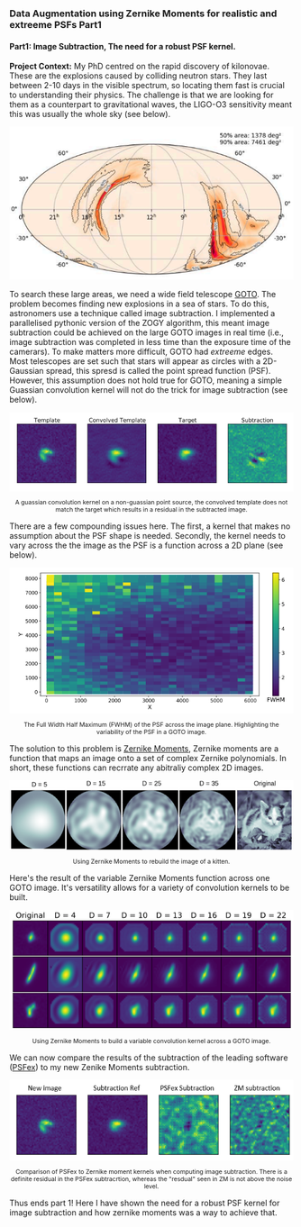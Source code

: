 ### Data Augmentation using Zernike Moments for realistic and extreeme PSFs Part1

#### Part1: Image Subtraction, The need for a robust PSF kernel.
**Project Context:** My PhD centred on the rapid discovery of kilonovae. These are the explosions caused by colliding neutron stars. They last between 2-10 days in the visible spectrum, so locating them fast is crucial to understanding their physics. The challenge is that we are looking for them as a counterpart to gravitational waves, the LIGO-O3 sensitivity meant this was usually the whole sky (see below).

<img src="images/LIGO.PNG?raw=true"/>

To search these large areas, we need a wide field telescope [GOTO](https://academic.oup.com/mnras/article/511/2/2405/6505141). The problem becomes finding new explosions in a sea of stars. To do this, astronomers use a technique called image subtraction. I implemented a parallelised pythonic version of the ZOGY algorithm, this meant image subtraction could be achieved on the large GOTO images in real time (i.e., image subtraction was completed in less time than the exposure time of the camerars). To make matters more difficult, GOTO had *extreeme* edges. Most telescopes are set such that stars will appear as circles with a 2D-Gaussian spread, this spresd is called the point spread function (PSF). However, this assumption does not hold true for GOTO, meaning a simple Guassian convolution kernel will not do the trick for image subtraction (see below).

<img src="images/Subtraction1.PNG?raw=true"/>

<p style="text-align:center; font-size:8pt"> A guassian convolution kernel on a non-guassian point source, the convolved template does not match the target which results in a residual in the subtracted image. </p>


There are a few compounding issues here. The first, a kernel that makes no assumption about the PSF shape is needed. Secondly, the kernel needs to vary across the the image as the PSF is a function across a 2D plane (see below).

<img src="images/PSF_2D.PNG?raw=true"/>

<p style="text-align:center; font-size:8pt"> The Full Width Half Maximum (FWHM) of the PSF across the image plane. Highlighting the variability of the PSF in a GOTO image. </p>

The solution to this problem is [Zernike Moments](https://www.researchgate.net/profile/Whoi-Yul-Kim/publication/222528464_A_novel_approach_to_the_fast_computation_of_Zernike_moments/links/5bd997de92851c6b279bcca7/A-novel-approach-to-the-fast-computation-of-Zernike-moments.pdf), Zernike moments are a function that maps an image onto a set of complex Zernike polynomials. In short, these functions can recrrate any abitraliy complex 2D images.

<img src="images/Cat_port.PNG?raw=true"/>
<p style="text-align:center; font-size:8pt"> Using Zernike Moments to rebuild the image of a kitten. </p>

Here's the result of the variable Zernike Moments function across one GOTO image. It's versatility allows for a variety of convolution kernels to be built.

<img src="images/ZM_PSF.PNG?raw=true"/>
<p style="text-align:center; font-size:8pt"> Using Zernike Moments to build a variable convolution kernel across a GOTO image. </p>

We can now compare the results of the subtraction of the leading software ([PSFex](https://www.astromatic.net/software/psfex/)) to my new Zenike Moments subtraction.

<img src="images/SUBTRACTION.PNG?raw=true"/>
<p style="text-align:center; font-size:8pt"> Comparison of PSFex to Zernike moment kernels when computing image subtraction. There is a definite residual in the PSFex subtracrtion, whereas the "resdual" seen in ZM is not above the noise level. </p>

Thus ends part 1! Here I have shown the need for a robust PSF kernel for image subtraction and how zernike moments was a way to achieve that. 



